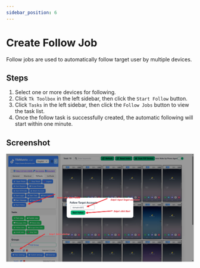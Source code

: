 ```yaml
---
sidebar_position: 6
---
```


# Create Follow Job

Follow jobs are used to automatically follow target user by multiple devices.

## Steps

1. Select one or more devices for following.
2. Click `Tk Toolbox` in the left sidebar, then click the `Start Follow` button.
3. Click `Tasks` in the left sidebar, then click the `Follow Jobs` button to view the task list.
4. Once the follow task is successfully created, the automatic following will start within one minute.

## Screenshot

![follow-1.png](../img/follow-1.png)
